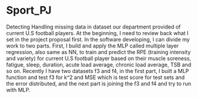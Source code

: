 # Sport_PJ
  Detecting Handling missing data in dataset our department provided of current U.S football players. 
  At the beginning, I need to review back what I set in the project proposal first. In the software developing, I can divide     my work to two parts. First, I build and apply the MLP called multiple layer regression, also same as NN, to train and         predict the RPE (training intensity and variety) for current U.S football player based on their muscle soreness, fatigue,     sleep, duration, acute load average, chronic load average, TSB and so on. Recently I have two datasets f3 and f4, in the       first part, I built a MLP function and test f3 for k^2 and MSE which is test score for test sets and the error distributed,   and the next part is joining the f3 and f4 and try to run with MLP.

